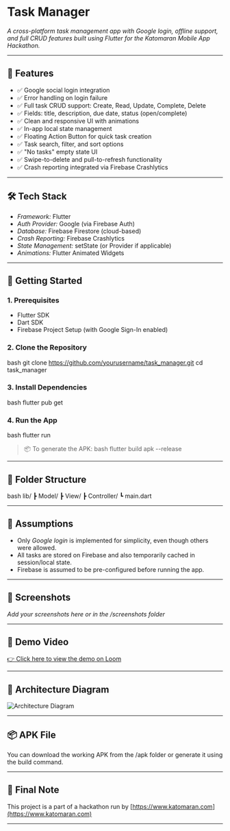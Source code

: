 # Task Manager

*A cross-platform task management app with Google login, offline support, and full CRUD features built using Flutter for the Katomaran Mobile App Hackathon.*

---

## 📱 Features

- ✅ Google social login integration
- ✅ Error handling on login failure
- ✅ Full task CRUD support: Create, Read, Update, Complete, Delete
- ✅ Fields: title, description, due date, status (open/complete)
- ✅ Clean and responsive UI with animations
- ✅ In-app local state management
- ✅ Floating Action Button for quick task creation
- ✅ Task search, filter, and sort options
- ✅ "No tasks" empty state UI
- ✅ Swipe-to-delete and pull-to-refresh functionality
- ✅ Crash reporting integrated via Firebase Crashlytics

---

## 🛠 Tech Stack

- *Framework:* Flutter
- *Auth Provider:* Google (via Firebase Auth)
- *Database:* Firebase Firestore (cloud-based)
- *Crash Reporting:* Firebase Crashlytics
- *State Management:* setState (or Provider if applicable)
- *Animations:* Flutter Animated Widgets

---

## 🚀 Getting Started

### 1. Prerequisites

- Flutter SDK
- Dart SDK
- Firebase Project Setup (with Google Sign-In enabled)

### 2. Clone the Repository

bash
git clone https://github.com/yourusername/task_manager.git
cd task_manager


### 3. Install Dependencies

bash
flutter pub get


### 4. Run the App

bash
flutter run


> 📦 To generate the APK:
bash
flutter build apk --release


---

## 📂 Folder Structure

bash
lib/
 ┣ Model/
 ┣ View/
 ┣ Controller/
 ┗ main.dart


---

## 🧠 Assumptions

- Only *Google login* is implemented for simplicity, even though others were allowed.
- All tasks are stored on Firebase and also temporarily cached in session/local state.
- Firebase is assumed to be pre-configured before running the app.

---

## 📸 Screenshots

_Add your screenshots here or in the /screenshots folder_

---

## 🎥 Demo Video

[👉 Click here to view the demo on Loom](https://loom.com/your-video-link)

---

## 🧭 Architecture Diagram

![Architecture Diagram](Architecture.png)


---

## 📦 APK File

You can download the working APK from the /apk folder or generate it using the build command.

---

## 🏁 Final Note

This project is a part of a hackathon run by [https://www.katomaran.com](https://www.katomaran.com)

---
